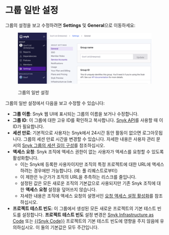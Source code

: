# 그룹 일반 설정

그룹의 설정을 보고 수정하려면 **Settings** 및 **General**으로 이동하세요:

<figure><img src="../../../.gitbook/assets/image (1) (3) (1) (1).png" alt="그룹 일반 설정"><figcaption><p>그룹의 일반 설정</p></figcaption></figure>

그룹의 일반 설정에서 다음을 보고 수정할 수 있습니다:

- **그룹 이름**: Snyk 웹 UI에 표시되는 그룹의 이름을 보거나 수정합니다.
- **그룹 ID**: 이 그룹에 대한 고유 ID를 확인하고 복사합니다. [Snyk API](../../../snyk-api/)를 사용할 때 이 ID가 필요합니다.
- **세션 만료**: 기본적으로 사용자는 Snyk에서 24시간 동안 활동이 없으면 로그아웃됩니다. 그룹의 세션 만료 시간을 변경할 수 있습니다. 자세한 내용은 사용자 관리 문서의 [Snyk 그룹의 세션 길이 구성](configure-session-length-for-a-snyk-group.md)를 참조하십시오.
- **액세스 요청**: Snyk 조직에 액세스 권한이 없는 사용자가 액세스를 요청할 수 있도록 활성화합니다.
  - 이는 Snyk에 등록한 사용자이지만 조직의 특정 프로젝트에 대한 URL에 액세스하려는 경우에만 가능합니다. (예: 풀 리퀘스트로부터)
  - 이 제한은 누군가가 조직의 URL을 추측하는 리스크를 줄입니다.
  - 설정된 값은 모든 새로운 조직의 기본값으로 사용되지만 기존 Snyk 조직에 대한 **액세스 요청** 설정을 덮어쓰지 않습니다.
  - 자세한 내용은 조직에 액세스 요청의 설명서인 [요청 액세스 설정 활성화](../organizations/requests-for-access-to-an-organization.md#enable-the-request-access-setting)를 참조하십시오.
- **프로젝트 테스트 빈도**: 이 그룹에서 생성된 모든 새로운 프로젝트의 기본 테스트 빈도를 설정합니다. **프로젝트 테스트 빈도** 설정 변경은 [Snyk Infrastructure as Code](../../../scan-with-snyk/snyk-iac/scan-your-iac-source-code/) 또는 [{{Snyk Code}}](../../../scan-with-snyk/snyk-code/) 프로젝트의 기본 테스트 빈도에 영향을 주지 않음에 유의하십시오. 이 둘의 기본값은 모두 주간입니다.
